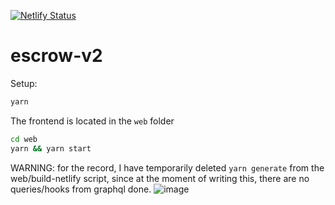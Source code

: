 [![Netlify Status](https://api.netlify.com/api/v1/badges/b31e6cae-7d69-402e-a928-4222ab682697/deploy-status?branch=master)](https://app.netlify.com/sites/kleros-escrow-v2/deploys)

# escrow-v2

Setup:

```bash
yarn
```

The frontend is located in the `web` folder

```bash
cd web
yarn && yarn start
```

WARNING: for the record, I have temporarily deleted `yarn generate` from the web/build-netlify script, since at the moment of writing this, there are no queries/hooks from graphql done.
![image](https://github.com/kleros/escrow-v2/assets/102478601/a3ea0054-d7de-462a-9421-c080a14c048e)
